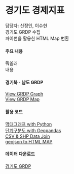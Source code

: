 # 경기도 경제지표

담당자: 신정인, 이수현<br>
경기도 GRDP 수집<br>
파이썬을 활용한 HTML Map 변환<br>

#### 주요 내용

뭐쓸래<br>
내용<br>

#### 경기북ㆍ남도 GRDP
[View GRDP Graph](https://jinuew.github.io/sicm2002-6/assets/GRDP막대그래프.html)<br>
[View GRDP Map](https://jinuew.github.io/sicm2002-6/assets/Gyeonggi_GRDP_Map.html)<br>

#### 활용 코드
[막대그래프 with Python](https://github.com/jinuew/sicm2002-6/blob/main/assets/Code/GRDP.ipynb)<br>
[단계구분도 with Geopandas](https://github.com/jinuew/sicm2002-6/blob/main/assets/Code/GRDP단계구분도.ipynb)<br>
[CSV & SHP Data Join](https://github.com/jinuew/sicm2002-6/blob/main/assets/Code/shp와csv조인.ipynb)<br>
[geojson to HTML MAP](https://github.com/jinuew/sicm2002-6/blob/main/assets/Code/Geojson_to_html.ipynb)<br>


#### 데이터 다운로드
[경기도 GRDP](https://github.com/jinuew/sicm2002-6/raw/main/assets/Data/경기도GRDP.xlsx)<br>
